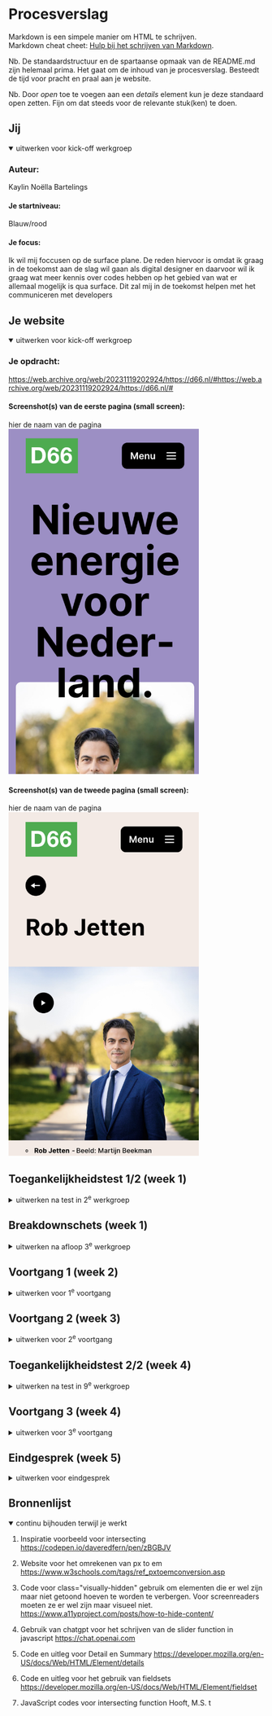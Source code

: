 # Procesverslag
Markdown is een simpele manier om HTML te schrijven.  
Markdown cheat cheet: [Hulp bij het schrijven van Markdown](https://github.com/adam-p/markdown-here/wiki/Markdown-Cheatsheet).

Nb. De standaardstructuur en de spartaanse opmaak van de README.md zijn helemaal prima. Het gaat om de inhoud van je procesverslag. Besteedt de tijd voor pracht en praal aan je website.

Nb. Door *open* toe te voegen aan een *details* element kun je deze standaard open zetten. Fijn om dat steeds voor de relevante stuk(ken) te doen.





## Jij

<details open>
  <summary>uitwerken voor kick-off werkgroep</summary>

  ### Auteur:
  Kaylin Noëlla Bartelings

  #### Je startniveau:
  Blauw/rood

  #### Je focus:
  Ik wil mij foccusen op de surface plane. De reden hiervoor is omdat ik graag in de toekomst aan de slag wil gaan als digital designer en daarvoor wil ik graag wat meer kennis over codes hebben op het gebied van wat er allemaal mogelijk is qua surface. Dit zal mij in de toekomst helpen met het communiceren met developers
</details>



## Je website

<details open>
  <summary>uitwerken voor kick-off werkgroep</summary>

  ### Je opdracht:
  https://web.archive.org/web/20231119202924/https://d66.nl/#https://web.archive.org/web/20231119202924/https://d66.nl/# 
  #### Screenshot(s) van de eerste pagina (small screen): 
  hier de naam van de pagina  
  <img src="./images/screenshot_home_page.png" width="375px" alt="de home pagina van d66">

  #### Screenshot(s) van de tweede pagina (small screen):
  hier de naam van de pagina  
  <img src="./images/screenshot_rob_jetten_page.png" width="375px" alt="de detail pagina over Rob Jetten">
 
</details>



## Toegankelijkheidstest 1/2 (week 1)

<details>
  <summary>uitwerken na test in 2<sup>e</sup> werkgroep</summary>

  ### Bevindingen
  Lijst met je bevindingen die in de test naar voren kwamen:

</details>



## Breakdownschets (week 1)

<details>
  <summary>uitwerken na afloop 3<sup>e</sup> werkgroep</summary>

  ### de hele pagina: 
  <img src="./images/break_down_schets_home_d66.jpg" width="375px" alt="breakdown van de hele home pagina">

  ### dynamisch deel (bijv menu): 
  <img src="readme-images/dummy-plaatje.jpg" width="375px" alt="breakdown van een dynamisch deel">

  ### wellicht nog een dynamisch deel (bijv filter): 
  <img src="readme-images/dummy-plaatje.jpg" width="375px" alt="breakdown van nog een dynamisch deel">

</details>



## Voortgang 1 (week 2)

<details>
  <summary>uitwerken voor 1<sup>e</sup> voortgang</summary>

  ### Stand van zaken
  Het selecteren van een site die ik wilde nabouwen vergde wat tijd, aangezien ik een "mooie" site wilde kiezen. Mijn initiële overweging was om een website te kiezen die bekroond was met een Awwward, maar deze bleken vaak te complex voor mijn vaardigheidsniveau. Niettemin vond ik het belangerijk en leuk om een site te kiezen waarmee ik creatief kon omgaan met de surface plane, omdat ik mijn expertise op dat gebied wil uitbreiden.

  Wat betreft de voortgang in het schrijven van semantisch correcte code, ben ik tot nu toe tevreden. Ik leer steeds nieuwe en verbeterde manieren om code op een correcte manier te structureren en te schrijven. Het leren van op een nieuwe manier is uitdagend maar ik denk wel veel te leren over toegankelijkheid.

  Het belang van semantisch correcte code wordt steeds duidelijker voor mij, omdat het ervoor zorgt dat de website niet alleen visueel aantrekkelijk is, maar ook begrijpelijk voor verschillende gebruikers, inclusief degenen die afhankelijk zijn van schermlezers of andere hulpmiddelen voor toegankelijkheid.


  ### Agenda voor meeting
  samen met je groepje opstellen

  | Kaylin Noella Bartelings 
  |semantische correct geschreven html code

  |Sander
  |semantische correct geschreven html code

  |Diya
  |semantische correct geschreven html code

  |Insa
  |semantische correct geschreven html code

  ### Verslag van meeting
  Tijdens deze eerste feedback sessie was er nog relatief weinig om concreet feedback op te geven dan enkel over de html, sanne gaf aan dat mijn html redelijk goed en semantisch geschreven was. Wel adviseerde hij gebruik te maken van aria-labels om het zo voor mensen met een beperking en screen reader makkelijker te maken. Ik had goed gebruik maakt van de bestaande html tags maar moest alle alts nog wel invullen.
</details>


## Voortgang 2 (week 3)

<details>
  <summary>uitwerken voor 2<sup>e</sup> voortgang</summary>

  ### Stand van zaken
  De afgelopen week heb ik De afgelopen week heb ik mij gefocust op het optimaliseren van de HTML- en CSS-code. Ik heb me specifiek gericht op het gebruik van semantisch correcte HTML om de structuur van de website te verbeteren en ervoor te zorgen dat deze goed wordt geïnterpreteerd door screenreaders.
  
  Daarnaast heb ik me beziggehouden met het implementeren van JavaScript-functionaliteiten. Een van de functies die ik heb toegevoegd, is het dynamisch veranderen van achtergrondkleuren van secties op basis van scrollen. Ook heb ik een slider gemaakt.

  Wat betreft CSS heb ik me gericht op optimalisatie om een schone en efficiënte codebasis te behouden. Ik heb aandacht besteed aan het vermijden van herhalingen en het gebruik van selectoren om de styling van de website en mijn kennis van css te verbeteren.

  Ik zou nog graag mijn css schoner willen coderen om herhaling te voorkomen, ik zou graag classes willen gebruiken maar ik ben mij ervan bewust dat dat niet altijd de beste oplossing is. ik leer te werken met nieuwe selectoren.

  Ook heb ik geleerd om te stylen met ::before en ::after en te werken met en accordions met de html tages detail en summary. Op de pagina van D66 hebben zij een accordions met een button waar een plusje in staat als hij ingeplakt is en een min als hij uitgeklapt is. Normaal gesproken zou ik hier een image of een span voor gebruiken maar Sanne legde uit in de les dat ik hier ook een ::after voor kon gebruiken. ik had wel eens met ::after en ::before gewerkt maar niet vaak dus hij legde mij uit hoe ik dit het beste kon doen en ik heb hier veel van geleerd en vervolgens ook voor de button in mijn footer gebruikt die vervolgens met javascript in en uitklapt.

  ### Agenda voor meeting
  samen met je groepje opstellen

  | Kaylin Noella Bartelings 
  css optimaliseren
  filter
  semantiek 
  Hero, hamburger en images

  |Sander
  css optimaliseren
  filter
  semantiek 
  Hero, hamburger en images

  |Diya
  css optimaliseren
  filter
  semantiek 
  Hero, hamburger en images

  |Insa
  css optimaliseren
  filter
  semantiek 
  Hero, hamburger en images

  ### Verslag van meeting
  Deze week had ik zelf niet heel veel vragen voor tijdens de feedback sessie, ik had de meeste dingen waar ik tegen aan liep of al zelf op kunnen lossen doormiddel van googelen, vragen aan medestudenten of door het aan sanne te vragen in de les. wel liep ik tegen een puntje aan dat ik niet wist hoe ik de labels in een input veld kon laten vergoten en verkleinen als er een focus is. Ik had dit gevraagd aan de student assisent tijdens de feedback sessie en hij gaf aan dat ik sowiso met :focus moest werken maar hoe het verder werkte met het schalen van het label was nog niet helemaal duidelijk voor ons beide. (ik besloot dit op te schrijven en later zelf te googelen of aan sanne te vragen)

  Verder gaf hij aan dat mijn html er semantisch goed uit zag maar mijn css misschien nog wat cleaner kon door bijv. margins en paddings op te nemen als variabel in mijn :root. 
</details>



## Toegankelijkheidstest 2/2 (week 4)

<details>
  <summary>uitwerken na test in 9<sup>e</sup> werkgroep</summary>

  ### Bevindingen
  Lijst met je bevindingen die in de test naar voren kwamen (geef ook aan wat er verbeterd is):

</details>



## Voortgang 3 (week 4)

<details>
  <summary>uitwerken voor 3<sup>e</sup> voortgang</summary>

  ### Stand van zaken
  Deze week ben ik aan de slag gegaan met het coderen van de tweede pagina, hier staan elementen als video en accordions op.

  ik heb me gericht op het coderen van de footer voor de website. Een goed ontworpen footer is essentieel voor het verstrekken van belangrijke informatie en navigatiemogelijkheden. Hierbij heb ik geprobeerd mijn code schoon en efficiënt te houden.

  Omdat ik surfaceplane heb gekozen heb ik een video toegevoegd aan mijn site. om ervoor te zorgen dat mijn site nog steeds toeganekelijk is is het voor mij belangerijk dat de video niet gelijk afspeelt en dat hij te bedienen is.

  Verder heb ik mij gefocust op het testen van hoe toegankelijk mijn site was, en ben ik met een screen reader door kopjes gegaan en dit werkte allemaal.

  ### Agenda voor meeting

  | Kaylin Noella Bartelings 
  css optimaliseren
  semantiek 
  Form en labels

  | Sander
  css optimaliseren
  semantiek 
  Form en labels

  | Insa
  css optimaliseren
  semantiek 
  Form en labels

 | Diya
  css optimaliseren
  semantiek 
  Form en labels


  ### Verslag van meeting
  Aangezien mijn vraag tijdens de vorige feedback sessie niet volledig beantwoord kon worden vroeg ik de vraag tijdens deze laatste feedback sessie opnieuw aan Sanne, hij heeft een voorbeeld in codepen gemaakt terwijl ik meeschreef in mijn eigen code. Sanne legte uit dat :has hiervoor handig was omdat :has controleert of een element een bepaalde eigenschap bezit, als dat het geval is dan zal hij de codes en styling uitvoeren. Ik heb has eerder gebruikt op advies van Sanne dus ik wist inmiddes wat de functie van :has voor was maar ik heb er nog niet vaak mee gewerkt dus ik had niet gelijk door dat ik :has hiervoor kon gebruiken. 

  Ook had ik een vraag over een semantisch puntje in mijn footer. Ik had namelijk een section aangemaakt in mijn footer en ik wist niet helemaal zeker of dit oke was maar volgens sanne was dit juist goed omdat het dan voor screenreaders makkelijk was.
</details>


## Eindgesprek (week 5)

<details>
  <summary>uitwerken voor eindgesprek</summary>

  ### Je uitkomst - karakteristiek screenshots:
  <img src="readme-images/dummy-plaatje.jpg" width="375px" alt="uitomst opdracht 1">


  ### Dit ging goed/Heb ik geleerd: 
  Ik heb geleerd om te werken met ::after. Voor de footer en accordions heb ik buttons die open en dichtklappen als je erop klikt. als het open is heeft de button een min, als het dicht is een plusje. normaal zou ik dit doen met een img maar sanne heeft mij geleerd dat dit mogelijk is met ::after en dat dit gewoon het zelfde werkt als stylen van andere elementen. 

  <img src="./images/screenshot_footer_button_styling_after.png" width="375px" alt="footer button gestyled met ::after">

  Ook heb ik geleerd te werken met dubbele forms achter elkaar, de site vraagt de gebruiker een vraag en aan de hand van die keuze wordt de gebruiker door gestuurd naar een volgend form maar de geberuiker blijft op dezelfde pagina. dit betekent dat er twee forms zijn waarvan er een verborgen moet zijn en te voorschijn moet komen als de andere bantwoord is. ik had dit nog nooit gedaan dus dit is zeker iets wat ik geleerd heb. 
  
  <img src="./images/screenshot_dubbele_form.png" width="375px" alt="dubbel form met css codes">

   ook hier werk ik voor het tweede form weer met has. als de gebruiker een label heeft aangeklikt kleurt deze als bevestiging dat hij is aangeklikt.
   
  <img src="./images/screenshot_label_has_checked.png" width="375px" alt="label has checked code">


  Ik heb geleerd hoe ik in css een darkmode maak, ik heb hier nog nooit eerder meegewerkt dus dit was nieuw voor mij. Het bleek helemaal niet zo heen ingewikkeld te zijn en door custom properties kan je dit heel snel aanpassen.

  <img src="./images/screenshot_dark_mode.png" width="375px" alt="code voor darkmode functie">



  ### Dit was lastig/Is niet gelukt:
  Ik wilde werken met een veranderde achtergrond op basis van scroll, ik zie dit namelijk veel bij awwward sites en wilde graag dit zelf een keer toepassen en progammeren. Ik had hier nog nooit meegewerkt dus ik wist niet zo goed hoe en waar ik moest beginnen. Na wat uitleg en codes van sanne begreep ik een beetje hoe en wat. zelf zou ik niet uit mijn hoofd deze code geschreven kunnen hebben. Maar na de uitleg begreep ik in grote lijnen wel wat er stond en werkte het.
  <img src="./images/screenshot_js_code_intersecting.png" width="375px" alt="javascript codes voor intersecting function">

  Op de site van D66 werken zij met een slider die te bedienen is met buttons, ik heb hiervoor met behulp van chatgpt een slider function gemaakt in JavaScript. Ik ben zelf niet goed met javascript dus ik heb chatgpt gevraagd om mij hierbij te helpen. Chatgpt schrijft een stuk geavanceerdere codes dan ik kan schrijven en zelfs kan lezen dus ik heb Jake en Sanne gevraagd mee te kijken en uitleg te geven over wat er staat en heb hierdoor nieuwe dingen geleerd zoals wat een % is. een % is een modulo, dit kijkt naar hoevaak het getal in het hele past, dat wat over blijft is de modulo. ook heb ik geleerd dat => een nieuwe manier van functies schrijven is.

  <img src="./images/screenshot_js_code_slider.png" width="375px" alt="javascript codes voor slider function">

  De slider wordt op meerdere plekken gebruikt, in principe zou ik dus 1 functie kunnen schrijven voor alle sliders, sanne gaf aan dat dit bijv kan doormiddel van een object bijv. 

  Ook schuift de slider helemaal op als ik met de screenreader erdoor heen tab met de screenreader, ik heb met sanne overlegt hoe ik dit zou kunnen oplossen maar dit zou erg omslachtig zijn en ik wil niet aan de slag als developer dus hij adviseerde mij hier niet al te veel over in te zitten.

  <img src="./images/screenshot_sider_screenreader.png" width="375px" alt="slider die opschuift door screenreader">
</details>



## Bronnenlijst

<details open>
  <summary>continu bijhouden terwijl je werkt</summary>

  1. Inspiratie voorbeeld voor intersecting 
  https://codepen.io/daveredfern/pen/zBGBJV

  2. Website voor het omrekenen van px to em
  https://www.w3schools.com/tags/ref_pxtoemconversion.asp

  3. Code voor class="visually-hidden" gebruik om elementen die er wel zijn maar niet getoond hoeven te worden te verbergen. Voor screenreaders moeten ze er wel zijn maar visueel niet.
  https://www.a11yproject.com/posts/how-to-hide-content/

  4. Gebruik van chatgpt voor het schrijven van de slider function in javascript 
  https://chat.openai.com

  5. Code en uitleg voor Detail en Summary 
  https://developer.mozilla.org/en-US/docs/Web/HTML/Element/details

  6. Code en uitleg voor het gebruik van fieldsets 
  https://developer.mozilla.org/en-US/docs/Web/HTML/Element/fieldset

  7. JavaScript codes voor intersecting function
  Hooft, M.S. t 

</details>

